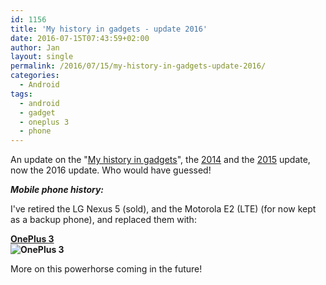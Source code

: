 ```yaml
---
id: 1156
title: 'My history in gadgets - update 2016'
date: 2016-07-15T07:43:59+02:00
author: Jan
layout: single
permalink: /2016/07/15/my-history-in-gadgets-update-2016/
categories:
  - Android
tags:
  - android
  - gadget
  - oneplus 3
  - phone
---
```

An update on the "[My history in gadgets](/2012/01/04/my-history-in-gadgets/)", the [2014](/2014/05/12/my-history-in-gadgets-update-2014/) and the [2015](/2015/06/02/my-history-in-gadgets-update-2015/) update, now the 2016 update. Who would have guessed!

_**Mobile phone history:**_

I've retired the LG Nexus 5 (sold), and the Motorola E2 (LTE) (for now kept as a backup phone), and replaced them with:

**[OnePlus 3](http://www.gsmarena.com/oneplus_3-7995.php)   
![OnePlus 3](/assets/images/2016/06/oneplus-3-3.jpg "OnePlus 3")**

More on this powerhorse coming in the future!
